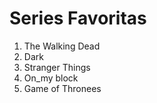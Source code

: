 <!DOCTYPE html>
<html lang="en">
<head>
    <meta charset="UTF-8">
    <meta http-equiv="X-UA-Compatible" content="IE=edge">
    <meta name="viewport" content="width=device-width, initial-scale=1.0">
    <title>PROYECTO</title>
</head>
<body>
    <H1>Series Favoritas</H1>
    <ol>
        <li>The Walking Dead</li>
        <li>Dark</li>
        <li>Stranger Things</li>
        <li>On_my block</li>
        <li>Game of Thronees</li>
    </ol>
</body>
</html>
